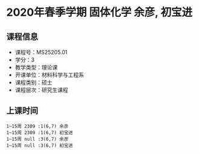 # 2020年春季学期 固体化学 余彦, 初宝进






## 课程信息

- 课程号：MS25205.01
- 学分：3
- 教学类型：理论课
- 开课单位：材料科学与工程系
- 课程类别：硕士
- 课程层次：研究生课程

## 上课时间

```
1~15周 2309 :1(6,7) 余彦
1~15周 2309 :1(6,7) 初宝进
1~15周 null :3(6,7) 余彦
1~15周 null :3(6,7) 初宝进
```

